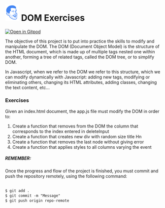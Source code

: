 # <img src="https://github.com/jesus-cano-ortega/js-introduction-exercises/blob/main/assets/resources/img/face.png" width="45" alt="Personal Logo"> DOM Exercises

[![Open in Gitpod](https://gitpod.io/button/open-in-gitpod.svg)](https://tan-wildebeest-sjz9lphu.ws-eu18.gitpod.io/)

The objective of this project is to put into practice the skills to modify and manipulate the DOM. The DOM (Document Object Model) is the structure of the HTML document, which is made up of multiple tags nested one within another, forming a tree of related tags, called the DOM tree, or to simplify DOM.

In Javascript, when we refer to the DOM we refer to this structure, which we can modify dynamically with Javascript: adding new tags, modifying or eliminating others, changing its HTML attributes, adding classes, changing the text content, etc...

### Exercises 

Given an index.html document, the app.js file must modify the DOM in order to:

1. Create a function that removes from the DOM the column that corresponds to the index entered in deleteInput
2. Create a function that creates new div with random size title Hn
3. Create a function that removes the last node without giving error
4. Create a function that applies styles to all columns varying the event


##### REMEMBER: 

Once the progress and flow of the project is finished, you must commit and push the repository remotely, using the following command:

```

$ git add . 
$ git commit -m "Message"
$ git push origin repo-remote

```